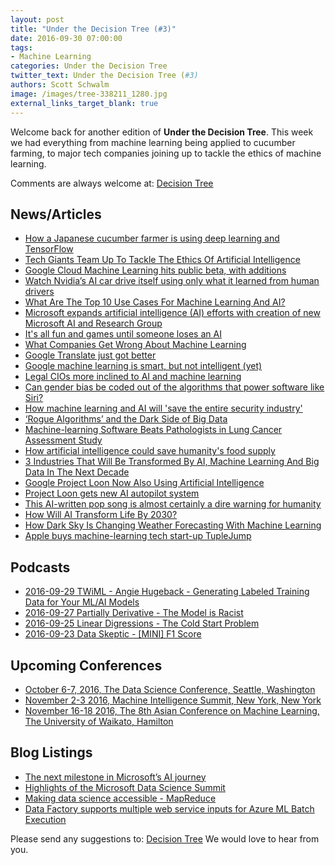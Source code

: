 ```yaml
---
layout: post
title: "Under the Decision Tree (#3)"
date: 2016-09-30 07:00:00
tags: 
- Machine Learning
categories: Under the Decision Tree
twitter_text: Under the Decision Tree (#3)
authors: Scott Schwalm
image: /images/tree-338211_1280.jpg
external_links_target_blank: true
---
```


Welcome back for another edition of **Under the Decision Tree**.  This week we had everything from machine learning being applied to cucumber farming, to major tech companies joining up to tackle the ethics of machine learning.

Comments are always welcome at: [Decision Tree](mailto:decisiontree@ritterim.com)

## News/Articles

- [How a Japanese cucumber farmer is using deep learning and TensorFlow](https://cloud.google.com/blog/big-data/2016/08/how-a-japanese-cucumber-farmer-is-using-deep-learning-and-tensorflow)
- [Tech Giants Team Up To Tackle The Ethics Of Artificial Intelligence](http://www.npr.org/sections/alltechconsidered/2016/09/28/495812849/tech-giants-team-up-to-tackle-the-ethics-of-artificial-intelligence)
- [Google Cloud Machine Learning hits public beta, with additions](http://www.infoworld.com/article/3125095/artificial-intelligence/google-cloud-machine-learning-hits-public-beta-with-additions.html)
- [Watch Nvidia’s AI car drive itself using only what it learned from human drivers](https://techcrunch.com/2016/09/28/watch-nvidias-ai-car-drive-itself-using-only-what-it-learned-from-human-drivers/)
- [What Are The Top 10 Use Cases For Machine Learning And AI?](http://www.forbes.com/sites/bernardmarr/2016/09/30/what-are-the-top-10-use-cases-for-machine-learning-and-ai/#1baaccc910cf)
- [Microsoft expands artificial intelligence (AI) efforts with creation of new Microsoft AI and Research Group](http://news.microsoft.com/2016/09/29/microsoft-expands-artificial-intelligence-ai-efforts-with-creation-of-new-microsoft-ai-and-research-group/)
- [It's all fun and games until someone loses an AI](http://www.theregister.co.uk/2016/09/28/kill_the_ai_hype_we_dont_want_another_ai_winter/)
- [What Companies Get Wrong About Machine Learning](http://fortune.com/2016/09/27/machine-learning/)
- [Google Translate just got better](http://www.dailymail.co.uk/sciencetech/article-3811496/Google-Translate-just-got-better-AI-powered-software-good-translating-Chinese-humans.html)
- [Google machine learning is smart, but not intelligent (yet)](http://indianexpress.com/article/technology/tech-news-technology/google-machine-learning-is-smart-but-not-intelligent-yet/)
- [Legal CIOs more inclined to AI and machine learning](http://www.itproportal.com/news/legal-cios-more-inclined-to-ai-and-machine-learning/)
- [Can gender bias be coded out of the algorithms that power software like Siri?](http://qz.com/793108/coding-gender-bias-out-of-algorithms/)
- [How machine learning and AI will 'save the entire security industry'](www.techrepublic.com/article/how-machine-learning-and-ai-will-save-the-entire-security-industry/)
- [‘Rogue Algorithms’ and the Dark Side of Big Data](http://knowledge.wharton.upenn.edu/article/rogue-algorithms-dark-side-big-data/)
- [Machine-learning Software Beats Pathologists in Lung Cancer Assessment Study](https://lungcancernewstoday.com/2016/09/27/machine-learning-software-beats-pathologists-in-lung-cancer-assessments/)
- [How artificial intelligence could save humanity's food supply](http://www.techradar.com/news/world-of-tech/how-artificial-intelligence-could-save-humanity-s-food-supply-1328857)
- [3 Industries That Will Be Transformed By AI, Machine Learning And Big Data In The Next Decade](http://www.forbes.com/sites/bernardmarr/2016/09/27/3-industries-that-will-be-transformed-by-ai-machine-learning-and-big-data-in-the-next-decade/#3a03d2202a11) 
- [Google Project Loon Now Also Using Artificial Intelligence](http://www.techtimes.com/articles/179344/20160927/google-project-loon-now-also-using-artificial-intelligence-machine-learning-allowed-balloon-to-stay-up-in-air-for-98-days.htm)
- [Project Loon gets new AI autopilot system](http://www.slashgear.com/project-loon-gets-new-ai-autopilot-system-26457550/)
- [This AI-written pop song is almost certainly a dire warning for humanity](http://www.theverge.com/2016/9/26/13055938/ai-pop-song-daddys-car-sony) 
- [How Will AI Transform Life By 2030?](http://www.i-programmer.info/programming/artificial-intelligence/10114-how-will-ai-transform-life-by-2030-a-review.html) 
- [How Dark Sky Is Changing Weather Forecasting With Machine Learning](https://www.fastcodesign.com/3063991/how-dark-sky-is-changing-weather-forecasting-with-machine-learning) 
- [Apple buys machine-learning tech start-up TupleJump](http://www.thehindu.com/todays-paper/tp-miscellaneous/tp-others/apple-buys-machinelearning-tech-startup-tuplejump/article9143693.ece) 

## Podcasts

- [2016-09-29 TWiML - Angie Hugeback - Generating Labeled Training Data for Your ML/AI Models](https://twimlai.com/twiml-talk-6-angie-hugeback-generating-labeled-training-data-mlai-models/)
- [2016-09-27 Partially Derivative - The Model is Racist](http://partiallyderivative.com/podcast/2016/09/27/s2e14-the-model-is-racist) 
- [2016-09-25 Linear Digressions - The Cold Start Problem](http://lineardigressions.com/episodes/2016/9/25/the-cold-start-problem)
- [2016-09-23 Data Skeptic - [MINI] F1 Score](http://dataskeptic.com/epnotes/f1-score.php)

## Upcoming Conferences

- [October 6-7, 2016, The Data Science Conference, Seattle, Washington](http://www.thedatascienceconference.com/)
- [November 2-3 2016, Machine Intelligence Summit, New York, New York](https://re-work.co/events/machine-intelligence-summit-usa-2016)
- [November 16-18 2016, The 8th Asian Conference on Machine Learning, The University of Waikato, Hamilton](http://www.acml-conf.org/2016/)

## Blog Listings

- [The next milestone in Microsoft’s AI journey](http://blogs.microsoft.com/blog/2016/09/29/the-next-milestone-in-microsofts-journey)
- [Highlights of the Microsoft Data Science Summit](http://blog.revolutionanalytics.com/2016/09/data-science-summit-highlights.html)
- [Making data science accessible - MapReduce](http://www.analyticbridge.com/profiles/blog/show?id=2004291%3ABlogPost%3A344182)
- [Data Factory supports multiple web service inputs for Azure ML Batch Execution](https://azure.microsoft.com/en-us/blog/data-factory-multiple-web-service-inputs-azure-ml-batch-execution/)

Please send any suggestions to: [Decision Tree](mailto:decisiontree@ritterim.com)  We would love to hear from you.
